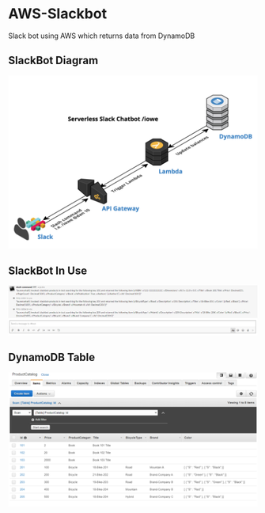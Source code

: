 # AWS-Slackbot
Slack bot using AWS which returns data from DynamoDB

## SlackBot Diagram
![SlackBot Diagram](/slackbot-diagram.png)

## SlackBot In Use
![DynamoDB Image](/slackbot-chat.png)

## DynamoDB Table
![DynamoDB Table](/dynamo-db-slackbot.png)
